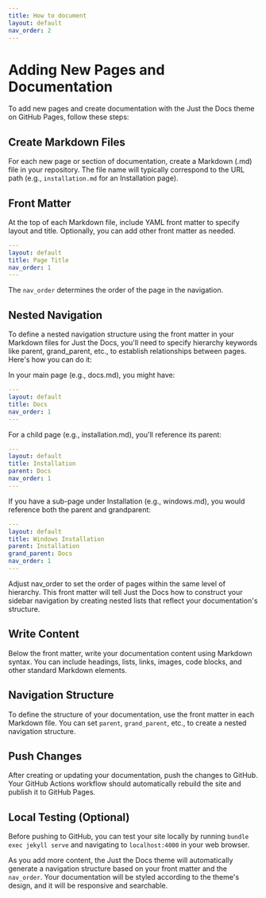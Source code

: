 ```yaml
---
title: How to document
layout: default
nav_order: 2
---
```


# Adding New Pages and Documentation

To add new pages and create documentation with the Just the Docs theme on GitHub Pages, follow these steps:

## Create Markdown Files

For each new page or section of documentation, create a Markdown (.md) file in your repository. The file name will typically correspond to the URL path (e.g., `installation.md` for an Installation page).

## Front Matter

At the top of each Markdown file, include YAML front matter to specify layout and title. Optionally, you can add other front matter as needed.

```yaml
---
layout: default
title: Page Title
nav_order: 1
---
```

The `nav_order` determines the order of the page in the navigation.

## Nested Navigation
To define a nested navigation structure using the front matter in your Markdown files for Just the Docs, you'll need to specify hierarchy keywords like parent, grand_parent, etc., to establish relationships between pages. Here's how you can do it:

In your main page (e.g., docs.md), you might have:

```yaml
---
layout: default
title: Docs
nav_order: 1
---
```
For a child page (e.g., installation.md), you'll reference its parent:

```yaml
---
layout: default
title: Installation
parent: Docs
nav_order: 1
---
```
If you have a sub-page under Installation (e.g., windows.md), you would reference both the parent and grandparent:

```yaml
---
layout: default
title: Windows Installation
parent: Installation
grand_parent: Docs
nav_order: 1
---
```
Adjust nav_order to set the order of pages within the same level of hierarchy. This front matter will tell Just the Docs how to construct your sidebar navigation by creating nested lists that reflect your documentation's structure.

## Write Content

Below the front matter, write your documentation content using Markdown syntax. You can include headings, lists, links, images, code blocks, and other standard Markdown elements.

## Navigation Structure

To define the structure of your documentation, use the front matter in each Markdown file. You can set `parent`, `grand_parent`, etc., to create a nested navigation structure.

## Push Changes

After creating or updating your documentation, push the changes to GitHub. Your GitHub Actions workflow should automatically rebuild the site and publish it to GitHub Pages.

## Local Testing (Optional)

Before pushing to GitHub, you can test your site locally by running `bundle exec jekyll serve` and navigating to `localhost:4000` in your web browser.

As you add more content, the Just the Docs theme will automatically generate a navigation structure based on your front matter and the `nav_order`. Your documentation will be styled according to the theme's design, and it will be responsive and searchable.
